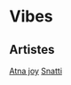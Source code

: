# Vibes

## Artistes

[Atna joy](https://www.artstation.com/artwork/gJwvK8)
[Snatti](https://www.artstation.com/snatti)